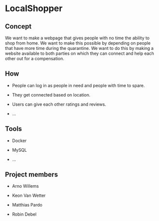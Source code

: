 # LocalShopper

## Concept

We want to make a webpage that gives people with no time the ability to shop from home. We want to make this possible by depending on people that have more time during the quarantine. We want to do this by making a website available to both parties on which they can connect and help each other out for a compensation.

## How

* People can log in as people in need and people with time to spare.

* They get connected based on location.

* Users can give each other ratings and reviews.

* ...

## Tools

* Docker

* MySQL

* ...

## Project members

* Arno Willems

* Keon Van Wetter

* Matthias Pardo

* Robin Debel